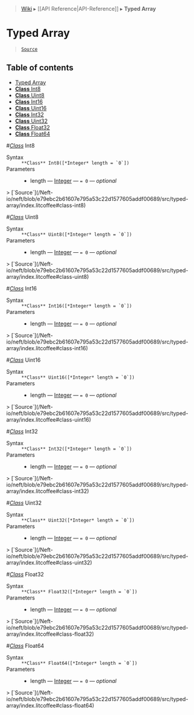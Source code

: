 > [Wiki](Home) ▸ [[API Reference|API-Reference]] ▸ **Typed Array**

# Typed Array

> [`Source`](/Neft-io/neft/blob/e79ebc2b61607e795a53c22d1577605addf00689/src/typed-array/index.litcoffee#typed-array)

## Table of contents
* [Typed Array](#typed-array)
* [**Class** Int8](#class-int8)
* [**Class** Uint8](#class-uint8)
* [**Class** Int16](#class-int16)
* [**Class** Uint16](#class-uint16)
* [**Class** Int32](#class-int32)
* [**Class** Uint32](#class-uint32)
* [**Class** Float32](#class-float32)
* [**Class** Float64](#class-float64)

#*[Class](/Neft-io/neft/wiki/Renderer-Class-API#class-class)* Int8
<dl><dt>Syntax</dt><dd><code>&#x2A;&#x2A;Class&#x2A;&#x2A; Int8([&#x2A;Integer&#x2A; length = `0`])</code></dd><dt>Parameters</dt><dd><ul><li>length — <a href="/Neft-io/neft/wiki/Utils-API#isinteger">Integer</a> — <code>= 0</code> — <i>optional</i></li></ul></dd></dl>
> [`Source`](/Neft-io/neft/blob/e79ebc2b61607e795a53c22d1577605addf00689/src/typed-array/index.litcoffee#class-int8)

#*[Class](/Neft-io/neft/wiki/Renderer-Class-API#class-class)* Uint8
<dl><dt>Syntax</dt><dd><code>&#x2A;&#x2A;Class&#x2A;&#x2A; Uint8([&#x2A;Integer&#x2A; length = `0`])</code></dd><dt>Parameters</dt><dd><ul><li>length — <a href="/Neft-io/neft/wiki/Utils-API#isinteger">Integer</a> — <code>= 0</code> — <i>optional</i></li></ul></dd></dl>
> [`Source`](/Neft-io/neft/blob/e79ebc2b61607e795a53c22d1577605addf00689/src/typed-array/index.litcoffee#class-uint8)

#*[Class](/Neft-io/neft/wiki/Renderer-Class-API#class-class)* Int16
<dl><dt>Syntax</dt><dd><code>&#x2A;&#x2A;Class&#x2A;&#x2A; Int16([&#x2A;Integer&#x2A; length = `0`])</code></dd><dt>Parameters</dt><dd><ul><li>length — <a href="/Neft-io/neft/wiki/Utils-API#isinteger">Integer</a> — <code>= 0</code> — <i>optional</i></li></ul></dd></dl>
> [`Source`](/Neft-io/neft/blob/e79ebc2b61607e795a53c22d1577605addf00689/src/typed-array/index.litcoffee#class-int16)

#*[Class](/Neft-io/neft/wiki/Renderer-Class-API#class-class)* Uint16
<dl><dt>Syntax</dt><dd><code>&#x2A;&#x2A;Class&#x2A;&#x2A; Uint16([&#x2A;Integer&#x2A; length = `0`])</code></dd><dt>Parameters</dt><dd><ul><li>length — <a href="/Neft-io/neft/wiki/Utils-API#isinteger">Integer</a> — <code>= 0</code> — <i>optional</i></li></ul></dd></dl>
> [`Source`](/Neft-io/neft/blob/e79ebc2b61607e795a53c22d1577605addf00689/src/typed-array/index.litcoffee#class-uint16)

#*[Class](/Neft-io/neft/wiki/Renderer-Class-API#class-class)* Int32
<dl><dt>Syntax</dt><dd><code>&#x2A;&#x2A;Class&#x2A;&#x2A; Int32([&#x2A;Integer&#x2A; length = `0`])</code></dd><dt>Parameters</dt><dd><ul><li>length — <a href="/Neft-io/neft/wiki/Utils-API#isinteger">Integer</a> — <code>= 0</code> — <i>optional</i></li></ul></dd></dl>
> [`Source`](/Neft-io/neft/blob/e79ebc2b61607e795a53c22d1577605addf00689/src/typed-array/index.litcoffee#class-int32)

#*[Class](/Neft-io/neft/wiki/Renderer-Class-API#class-class)* Uint32
<dl><dt>Syntax</dt><dd><code>&#x2A;&#x2A;Class&#x2A;&#x2A; Uint32([&#x2A;Integer&#x2A; length = `0`])</code></dd><dt>Parameters</dt><dd><ul><li>length — <a href="/Neft-io/neft/wiki/Utils-API#isinteger">Integer</a> — <code>= 0</code> — <i>optional</i></li></ul></dd></dl>
> [`Source`](/Neft-io/neft/blob/e79ebc2b61607e795a53c22d1577605addf00689/src/typed-array/index.litcoffee#class-uint32)

#*[Class](/Neft-io/neft/wiki/Renderer-Class-API#class-class)* Float32
<dl><dt>Syntax</dt><dd><code>&#x2A;&#x2A;Class&#x2A;&#x2A; Float32([&#x2A;Integer&#x2A; length = `0`])</code></dd><dt>Parameters</dt><dd><ul><li>length — <a href="/Neft-io/neft/wiki/Utils-API#isinteger">Integer</a> — <code>= 0</code> — <i>optional</i></li></ul></dd></dl>
> [`Source`](/Neft-io/neft/blob/e79ebc2b61607e795a53c22d1577605addf00689/src/typed-array/index.litcoffee#class-float32)

#*[Class](/Neft-io/neft/wiki/Renderer-Class-API#class-class)* Float64
<dl><dt>Syntax</dt><dd><code>&#x2A;&#x2A;Class&#x2A;&#x2A; Float64([&#x2A;Integer&#x2A; length = `0`])</code></dd><dt>Parameters</dt><dd><ul><li>length — <a href="/Neft-io/neft/wiki/Utils-API#isinteger">Integer</a> — <code>= 0</code> — <i>optional</i></li></ul></dd></dl>
> [`Source`](/Neft-io/neft/blob/e79ebc2b61607e795a53c22d1577605addf00689/src/typed-array/index.litcoffee#class-float64)

